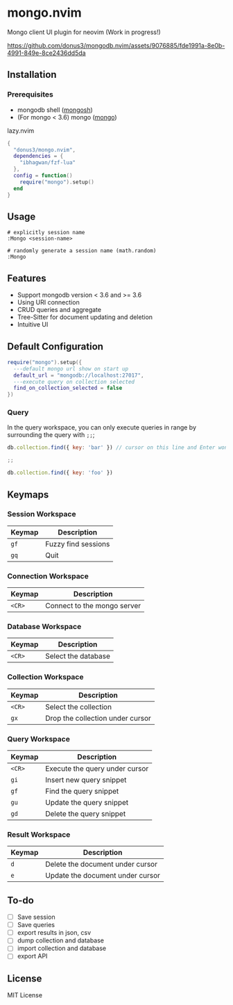 # mongo.nvim
Mongo client UI plugin for neovim (Work in progress!)

https://github.com/donus3/mongodb.nvim/assets/9076885/fde1991a-8e0b-4991-849e-8ce2436dd5da

## Installation

### Prerequisites
- mongodb shell ([mongosh](https://www.mongodb.com/docs/mongodb-shell/install/))
- (For mongo < 3.6) mongo ([mongo](https://www.mongodb.com/docs/v4.4/mongo/))

lazy.nvim
```lua
{
  "donus3/mongo.nvim",
  dependencies = {
    "ibhagwan/fzf-lua"
  },
  config = function()
    require("mongo").setup()
  end
}
```

## Usage
```vim
# explicitly session name
:Mongo <session-name>

# randomly generate a session name (math.random)
:Mongo
```

## Features

- Support mongodb version < 3.6 and >= 3.6
- Using URI connection
- CRUD queries and aggregate
- Tree-Sitter for document updating and deletion
- Intuitive UI

## Default Configuration
```lua
require("mongo").setup({
  ---default mongo url show on start up
  default_url = "mongodb://localhost:27017",
  ---execute query on collection selected 
  find_on_collection_selected = false
})

```

### Query
In the query workspace, you can only execute queries in range by surrounding the query with `;;`;
```js
db.collection.find({ key: 'bar' }) // cursor on this line and Enter won't execute { key: 'foo' }

;;

db.collection.find({ key: 'foo' })
```

## Keymaps

### Session Workspace
|Keymap|Description|
|----|----|
|`gf`|Fuzzy find sessions|
|`gq`|Quit|

### Connection Workspace
|Keymap|Description|
|----|----|
|`<CR>`| Connect to the mongo server|

### Database Workspace
|Keymap|Description|
|----|----|
|`<CR>`|Select the database|

### Collection Workspace
|Keymap|Description|
|----|----|
|`<CR>`|Select the collection|
|`gx`|Drop the collection under cursor|

### Query Workspace
|Keymap|Description|
|----|----|
|`<CR>`|Execute the query under cursor|
|`gi`|Insert new query snippet|
|`gf`|Find the query snippet|
|`gu`|Update the query snippet|
|`gd`|Delete the query snippet|

### Result Workspace
|Keymap|Description|
|----|----|
|`d`|Delete the document under cursor|
|`e`|Update the document under cursor|

## To-do
- [ ] Save session
- [ ] Save queries
- [ ] export results in json, csv
- [ ] dump collection and database
- [ ] import collection and database
- [ ] export API

## License

MIT License
